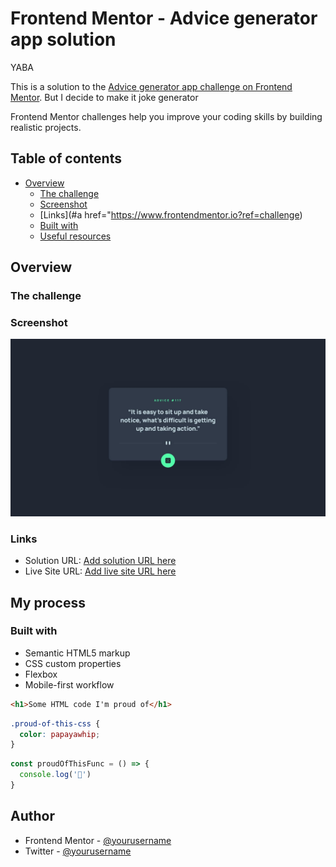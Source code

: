 # Frontend Mentor - Advice generator app solution

YABA

This is a solution to the [Advice generator app challenge on Frontend Mentor](https://www.frontendmentor.io/challenges/advice-generator-app-QdUG-13db). But I decide to make it joke generator 

Frontend Mentor challenges help you improve your coding skills by building realistic projects.

## Table of contents

- [Overview](#overview)
  - [The challenge](#Advice-generator)
  - [Screenshot](design/desktop-design.jpg)
  - [Links](#a href="https://www.frontendmentor.io?ref=challenge)
  - [Built with](#HTML_CSS_JAVASCRIPT)
  - [Useful resources](#MDN_DOCMENTATION)


## Overview

### The challenge


### Screenshot

![](design/desktop-design.jpg)

### Links

- Solution URL: [Add solution URL here](https://your-solution-url.com)
- Live Site URL: [Add live site URL here](https://your-live-site-url.com)

## My process

### Built with

- Semantic HTML5 markup
- CSS custom properties
- Flexbox
- Mobile-first workflow


```html
<h1>Some HTML code I'm proud of</h1>
```
```css
.proud-of-this-css {
  color: papayawhip;
}
```
```js
const proudOfThisFunc = () => {
  console.log('🎉')
}
```
## Author
- Frontend Mentor - [@yourusername](https://www.frontendmentor.io/profile/itsyaba)
- Twitter - [@yourusername](https://www.twitter.com/itsyabah)

